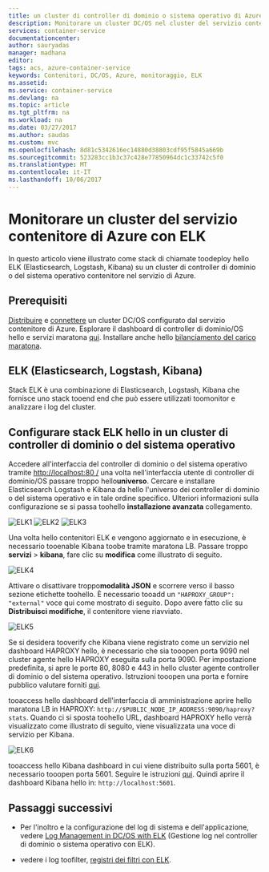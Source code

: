 ```yaml
---
title: un cluster di controller di dominio o sistema operativo di Azure - stack ELK aaaMonitor | Documenti Microsoft
description: Monitorare un cluster DC/OS nel cluster del servizio contenitore di Azure con ELK (Elasticsearch, Logstash e Kibana).
services: container-service
documentationcenter: 
author: sauryadas
manager: madhana
editor: 
tags: acs, azure-container-service
keywords: Contenitori, DC/OS, Azure, monitoraggio, ELK
ms.assetid: 
ms.service: container-service
ms.devlang: na
ms.topic: article
ms.tgt_pltfrm: na
ms.workload: na
ms.date: 03/27/2017
ms.author: saudas
ms.custom: mvc
ms.openlocfilehash: 8d81c5342616ec14880d38803cdf95f5845a669b
ms.sourcegitcommit: 523283cc1b3c37c428e77850964dc1c33742c5f0
ms.translationtype: MT
ms.contentlocale: it-IT
ms.lasthandoff: 10/06/2017
---
```

# <a name="monitor-an-azure-container-service-cluster-with-elk"></a>Monitorare un cluster del servizio contenitore di Azure con ELK
In questo articolo viene illustrato come stack di chiamate toodeploy hello ELK (Elasticsearch, Logstash, Kibana) su un cluster di controller di dominio o del sistema operativo contenitore nel servizio di Azure. 

## <a name="prerequisites"></a>Prerequisiti
[Distribuire](container-service-deployment.md) e [connettere](../container-service-connect.md) un cluster DC/OS configurato dal servizio contenitore di Azure. Esplorare il dashboard di controller di dominio/OS hello e servizi maratona [qui](container-service-mesos-marathon-ui.md). Installare anche hello [bilanciamento del carico maratona](container-service-load-balancing.md).


## <a name="elk-elasticsearch-logstash-kibana"></a>ELK (Elasticsearch, Logstash, Kibana)
Stack ELK è una combinazione di Elasticsearch, Logstash, Kibana che fornisce uno stack tooend end che può essere utilizzati toomonitor e analizzare i log del cluster.

## <a name="configure-hello-elk-stack-on-a-dcos-cluster"></a>Configurare stack ELK hello in un cluster di controller di dominio o del sistema operativo
Accedere all'interfaccia del controller di dominio o del sistema operativo tramite [http://localhost:80 /](http://localhost:80/) una volta nell'interfaccia utente di controller di dominio/OS passare troppo hello**universo**. Cercare e installare Elasticsearch Logstash e Kibana da hello l'universo dei controller di dominio o del sistema operativo e in tale ordine specifico. Ulteriori informazioni sulla configurazione se si passa toohello **installazione avanzata** collegamento.

![ELK1](./media/container-service-monitoring-elk/elk1.PNG) ![ELK2](./media/container-service-monitoring-elk/elk2.PNG) ![ELK3](./media/container-service-monitoring-elk/elk3.PNG) 

Una volta hello contenitori ELK e vengono aggiornato e in esecuzione, è necessario tooenable Kibana toobe tramite maratona LB. Passare troppo **servizi** > **kibana**, fare clic su **modifica** come illustrato di seguito.

![ELK4](./media/container-service-monitoring-elk/elk4.PNG)


Attivare o disattivare troppo**modalità JSON** e scorrere verso il basso sezione etichette toohello.
È necessario tooadd un `"HAPROXY_GROUP": "external"` voce qui come mostrato di seguito.
Dopo avere fatto clic su **Distribuisci modifiche**, il contenitore viene riavviato.

![ELK5](./media/container-service-monitoring-elk/elk5.PNG)


Se si desidera tooverify che Kibana viene registrato come un servizio nel dashboard HAPROXY hello, è necessario che sia tooopen porta 9090 nel cluster agente hello HAPROXY eseguita sulla porta 9090.
Per impostazione predefinita, si apre le porte 80, 8080 e 443 in hello cluster agente controller di dominio o del sistema operativo.
Istruzioni tooopen una porta e fornire pubblico valutare forniti [qui](container-service-enable-public-access.md).

tooaccess hello dashboard dell'interfaccia di amministrazione aprire hello maratona LB in HAPROXY: `http://$PUBLIC_NODE_IP_ADDRESS:9090/haproxy?stats`.
Quando ci si sposta toohello URL, dashboard HAPROXY hello verrà visualizzato come illustrato di seguito, viene visualizzata una voce di servizio per Kibana.

![ELK6](./media/container-service-monitoring-elk/elk6.PNG)


tooaccess hello Kibana dashboard in cui viene distribuito sulla porta 5601, è necessario tooopen porta 5601. Seguire le istruzioni [qui](container-service-enable-public-access.md). Quindi aprire il dashboard Kibana hello in: `http://localhost:5601`.

## <a name="next-steps"></a>Passaggi successivi

* Per l'inoltro e la configurazione del log di sistema e dell'applicazione, vedere [Log Management in DC/OS with ELK](https://docs.mesosphere.com/1.8/administration/logging/elk/) (Gestione log nel controller di dominio o sistema operativo con ELK).

* vedere i log toofilter, [registri dei filtri con ELK](https://docs.mesosphere.com/1.8/administration/logging/filter-elk/). 

 


